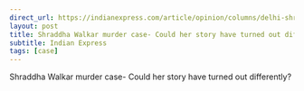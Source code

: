 ```yaml
---
direct_url: https://indianexpress.com/article/opinion/columns/delhi-shraddha-walkar-murder-case-8294354/
layout: post
title: Shraddha Walkar murder case- Could her story have turned out differently?
subtitle: Indian Express
tags: [case]
---
```


Shraddha Walkar murder case- Could her story have turned out differently?
